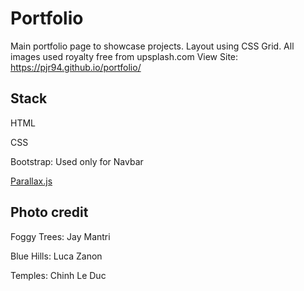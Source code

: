 # Portfolio

Main portfolio page to showcase projects. Layout using CSS Grid. All images used royalty free from upsplash.com
View Site: https://pjr94.github.io/portfolio/


## Stack

HTML 

CSS

Bootstrap: Used only for Navbar

[Parallax.js](https://pixelcog.github.io/parallax.js/)



## Photo credit

Foggy Trees: Jay Mantri

Blue Hills: Luca Zanon

Temples: Chinh Le Duc


